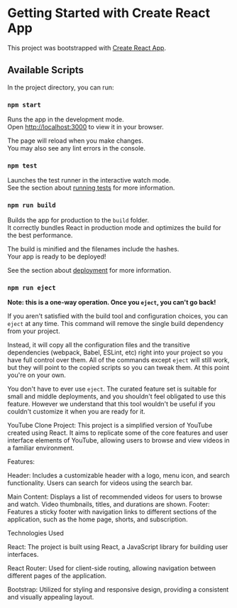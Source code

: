 
# Getting Started with Create React App

This project was bootstrapped with [Create React App](https://github.com/facebook/create-react-app).

## Available Scripts

In the project directory, you can run:

### `npm start`

Runs the app in the development mode.\
Open [http://localhost:3000](http://localhost:3000) to view it in your browser.

The page will reload when you make changes.\
You may also see any lint errors in the console.

### `npm test`

Launches the test runner in the interactive watch mode.\
See the section about [running tests](https://facebook.github.io/create-react-app/docs/running-tests) for more information.

### `npm run build`

Builds the app for production to the `build` folder.\
It correctly bundles React in production mode and optimizes the build for the best performance.

The build is minified and the filenames include the hashes.\
Your app is ready to be deployed!

See the section about [deployment](https://facebook.github.io/create-react-app/docs/deployment) for more information.

### `npm run eject`

**Note: this is a one-way operation. Once you `eject`, you can't go back!**

If you aren't satisfied with the build tool and configuration choices, you can `eject` at any time. This command will remove the single build dependency from your project.

Instead, it will copy all the configuration files and the transitive dependencies (webpack, Babel, ESLint, etc) right into your project so you have full control over them. All of the commands except `eject` will still work, but they will point to the copied scripts so you can tweak them. At this point you're on your own.

You don't have to ever use `eject`. The curated feature set is suitable for small and middle deployments, and you shouldn't feel obligated to use this feature. However we understand that this tool wouldn't be useful if you couldn't customize it when you are ready for it.

YouTube Clone Project:
This project is a simplified version of YouTube created using React. It aims to replicate some of the core features and user interface elements of YouTube, allowing users to browse and view videos in a familiar environment.

Features:

Header: 
Includes a customizable header with a logo, menu icon, and search functionality. Users can search for videos using the search bar.

Main Content:
 Displays a list of recommended videos for users to browse and watch. Video thumbnails, titles, and durations are shown.
Footer: Features a sticky footer with navigation links to different sections of the application, such as the home page, shorts, and subscription.

Technologies Used

React: 
The project is built using React, a JavaScript library for building user interfaces.

React Router:
 Used for client-side routing, allowing navigation between different pages of the application.
 
Bootstrap:
 Utilized for styling and responsive design, providing a consistent and visually appealing layout.


